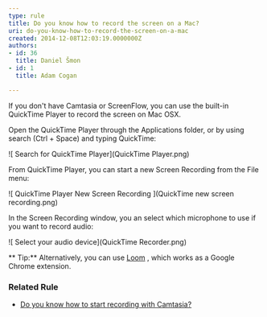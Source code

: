 ```yaml
---
type: rule
title: Do you know how to record the screen on a Mac?
uri: do-you-know-how-to-record-the-screen-on-a-mac
created: 2014-12-08T12:03:19.0000000Z
authors:
- id: 36
  title: Daniel Šmon
- id: 1
  title: Adam Cogan

---
```


If you don't have Camtasia or ScreenFlow, you can use the built-in QuickTime Player to record the screen on Mac OSX.
 
Open the QuickTime Player through the Applications folder, or by using search (Ctrl + Space) and typing QuickTime:

![ Search for QuickTime Player](QuickTime Player.png) 

From QuickTime Player, you can start a new Screen Recording from the File menu:

![ QuickTime Player New Screen Recording ](QuickTime new screen recording.png)

In the Screen Recording window, you an select which microphone to use if you want to record audio:

![ Select your audio device](QuickTime Recorder.png) 

** Tip:** Alternatively, you can use [Loom](https://www.useloom.com/) 
, which works as a Google Chrome extension.

### Related Rule 


- [Do you know how to start recording with Camtasia?​​](/_layouts/15/FIXUPREDIRECT.ASPX?WebId=3dfc0e07-e23a-4cbb-aac2-e778b71166a2&TermSetId=07da3ddf-0924-4cd2-a6d4-a4809ae20160&TermId=84dca81b-9cc2-4b6a-a237-948304131b54)
